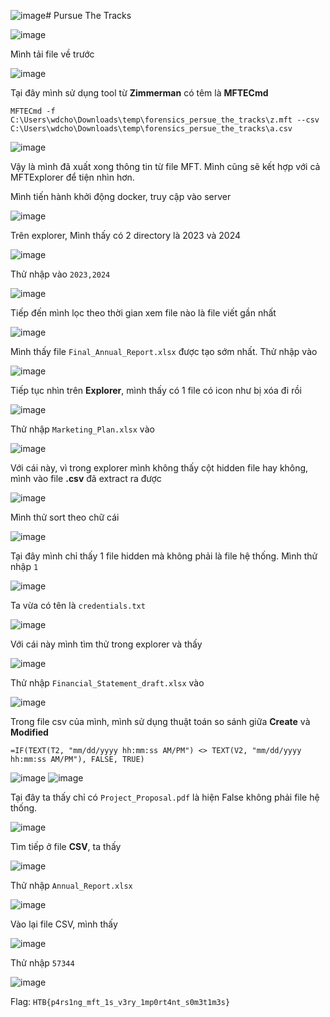 ![image](https://github.com/wdchocopie/CTF-learning/assets/81132394/135abdf7-54b3-4b7b-8bf5-c6b9360b8658)# Pursue The Tracks

![image](https://github.com/wdchocopie/CTF-learning/assets/81132394/34ead616-fdcb-429e-a406-2fab21d55735)

Mình tải file về trước

![image](https://github.com/wdchocopie/CTF-learning/assets/81132394/8f100bc0-dfd3-4e63-8f55-d8086c946fb2)

Tại đây mình sử dụng tool từ **Zimmerman** có têm là **MFTECmd**

`MFTECmd -f C:\Users\wdcho\Downloads\temp\forensics_persue_the_tracks\z.mft --csv C:\Users\wdcho\Downloads\temp\forensics_persue_the_tracks\a.csv`

![image](https://github.com/wdchocopie/CTF-learning/assets/81132394/949e96c1-ad1b-4049-9c53-d39e3ceb9213)

Vậy là mình đã xuất xong thông tin từ file MFT. Mình cũng sẽ kết hợp với cả MFTExplorer để tiện nhìn hơn.

Mình tiến hành khởi động docker, truy cập vào server

![image](https://github.com/wdchocopie/CTF-learning/assets/81132394/032211fa-03a4-4847-8339-15292e1d42cc)

Trên explorer, Mình thấy có 2 directory là 2023 và 2024

![image](https://github.com/wdchocopie/CTF-learning/assets/81132394/4f68711d-4d0e-46ee-9202-80b2161b98c9)

Thử nhập vào `2023,2024`

![image](https://github.com/wdchocopie/CTF-learning/assets/81132394/644a097a-c6b5-416b-8c03-420fcf92982b)

Tiếp đến mình lọc theo thời gian xem file nào là file viết gần nhất

![image](https://github.com/wdchocopie/CTF-learning/assets/81132394/dcc25d2d-9d26-4778-b32f-02663f864698)

Mình thấy file `Final_Annual_Report.xlsx` được tạo sớm nhất. Thử nhập vào

![image](https://github.com/wdchocopie/CTF-learning/assets/81132394/f28ddfc6-1858-495b-9408-51d18a365f63)

Tiếp tục nhìn trên **Explorer**, mình thấy có 1 file có icon như bị xóa đi rồi

![image](https://github.com/wdchocopie/CTF-learning/assets/81132394/098b6ac1-ff9e-4d9c-8cda-67a57421b473)

Thử nhập `Marketing_Plan.xlsx` vào

![image](https://github.com/wdchocopie/CTF-learning/assets/81132394/00a23538-71d0-47fd-8c47-84c143febf76)

Với cái này, vì trong explorer mình không thấy cột hidden file hay không, mình vào file **.csv** đã extract ra được

![image](https://github.com/wdchocopie/CTF-learning/assets/81132394/8ce4d7d6-7705-4f5b-9b21-cf5567edd935)

Mình thử sort theo chữ cái

![image](https://github.com/wdchocopie/CTF-learning/assets/81132394/babf407e-8f07-4c0d-b476-19f6cd2e6ce5)

Tại đây mình chỉ thấy 1 file hidden mà không phải là file hệ thống. Mình thử nhập `1`

![image](https://github.com/wdchocopie/CTF-learning/assets/81132394/909fcdc7-c6c4-40e9-af2e-1362e80311a0)

Ta vừa có tên là `credentials.txt`

![image](https://github.com/wdchocopie/CTF-learning/assets/81132394/50e59a17-6dab-4e4d-b9e8-6f72adeaab6f)

Với cái này mình tìm thử trong explorer và thấy

![image](https://github.com/wdchocopie/CTF-learning/assets/81132394/b20d5237-2811-4bd4-b515-c622e8962e0d)

Thử nhập `Financial_Statement_draft.xlsx` vào

![image](https://github.com/wdchocopie/CTF-learning/assets/81132394/ccfed5db-89b9-48e5-b22d-ac12d8c247c6)

Trong file csv của mình, mình sử dụng thuật toán so sánh giữa **Create** và **Modified** 

`=IF(TEXT(T2, "mm/dd/yyyy hh:mm:ss AM/PM") <> TEXT(V2, "mm/dd/yyyy hh:mm:ss AM/PM"), FALSE, TRUE)`

![image](https://github.com/wdchocopie/CTF-learning/assets/81132394/b3c7072e-50e3-42a6-bd44-1110999cc679)
![image](https://github.com/wdchocopie/CTF-learning/assets/81132394/218e24fb-6b38-4030-97fa-fa6cd0ddf6b2)



Tại đây ta thấy chỉ có `Project_Proposal.pdf` là hiện False không phải file hệ thống.

![image](https://github.com/wdchocopie/CTF-learning/assets/81132394/70c20eca-521b-4546-9bbc-7e19cb9225f0)

Tìm tiếp ở file **CSV**, ta thấy

![image](https://github.com/wdchocopie/CTF-learning/assets/81132394/5f032e76-23a3-43fd-866e-634c2b606b51)

Thử nhập `Annual_Report.xlsx`

![image](https://github.com/wdchocopie/CTF-learning/assets/81132394/51c63af8-040e-48b1-b72e-c74112ce8551)

Vào lại file CSV, mình thấy

![image](https://github.com/wdchocopie/CTF-learning/assets/81132394/90fded13-da25-45d5-a48d-bcc381b8278f)

Thử nhập `57344` 

![image](https://github.com/wdchocopie/CTF-learning/assets/81132394/bf0a3c6a-9503-4406-8619-aad758a5ec89)

Flag: `HTB{p4rs1ng_mft_1s_v3ry_1mp0rt4nt_s0m3t1m3s}`
